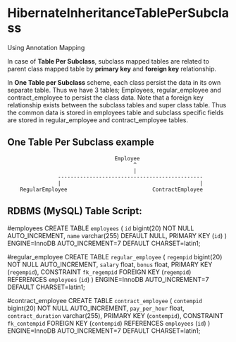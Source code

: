 # HibernateInheritanceTablePerSubclass
Using  Annotation Mapping

In case of <b>Table Per Subclass</b>, subclass mapped tables are related to parent class mapped table by <b>primary key</b> and <b>foreign key</b> relationship.

In <b>One Table per Subclass</b> scheme, each class persist the data in its own separate table. 
Thus we have 3 tables; Employees, regular_employee and contract_employee to persist the class data. 
Note that a foreign key relationship exists between the subclass tables and super class table. 
Thus the common data is stored in employees table and subclass specific fields are stored in regular_employee and contract_employee tables.

One Table Per Subclass example
--------------------------------------

						              Employee
							                ^
							                |
					----------------------------------------------
					|					                         |
		RegularEmployee		                      ContractEmployee







RDBMS (MySQL) Table Script:
------------------------------
#employees
CREATE TABLE `employees` (
  `id` bigint(20) NOT NULL AUTO_INCREMENT,
  `name` varchar(255) DEFAULT NULL,
  PRIMARY KEY (`id`)
) ENGINE=InnoDB AUTO_INCREMENT=7 DEFAULT CHARSET=latin1;

#regular_employee
CREATE TABLE `regular_employee` (
  `regempid` bigint(20) NOT NULL AUTO_INCREMENT,
	`salary` float,
	`bonus` float,
  PRIMARY KEY (`regempid`),
  CONSTRAINT `fk_regempid` FOREIGN KEY (`regempid`) REFERENCES `employees` (`id`)
) ENGINE=InnoDB AUTO_INCREMENT=7 DEFAULT CHARSET=latin1;

#contract_employee
CREATE TABLE `contract_employee` (
  `contempid` bigint(20) NOT NULL AUTO_INCREMENT,
  `pay_per_hour` float,
  `contract_duration` varchar(255),
   PRIMARY KEY (`contempid`),
   CONSTRAINT `fk_contempid` FOREIGN KEY (`contempid`) REFERENCES `employees` (`id`)
) ENGINE=InnoDB AUTO_INCREMENT=7 DEFAULT CHARSET=latin1;
